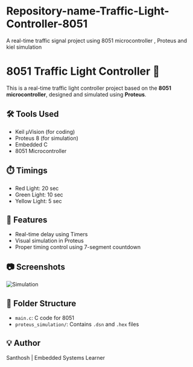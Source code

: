 # Repository-name-Traffic-Light-Controller-8051
A real-time traffic signal project using 8051 microcontroller , Proteus  and kiel simulation
# 8051 Traffic Light Controller 🚦

This is a real-time traffic light controller project based on the **8051 microcontroller**, designed and simulated using **Proteus**.

## 🛠️ Tools Used
- Keil µVision (for coding)
- Proteus 8 (for simulation)
- Embedded C
- 8051 Microcontroller

## ⏱️ Timings
- Red Light: 20 sec  
- Green Light: 10 sec  
- Yellow Light: 5 sec

## 🧠 Features
- Real-time delay using Timers
- Visual simulation in Proteus
- Proper timing control using 7-segment countdown

## 📷 Screenshots
![Simulation](images/simulation_output.png)

## 📂 Folder Structure
- `main.c`: C code for 8051
- `proteus_simulation/`: Contains `.dsn` and `.hex` files

## 💡 Author
Santhosh | Embedded Systems Learner

